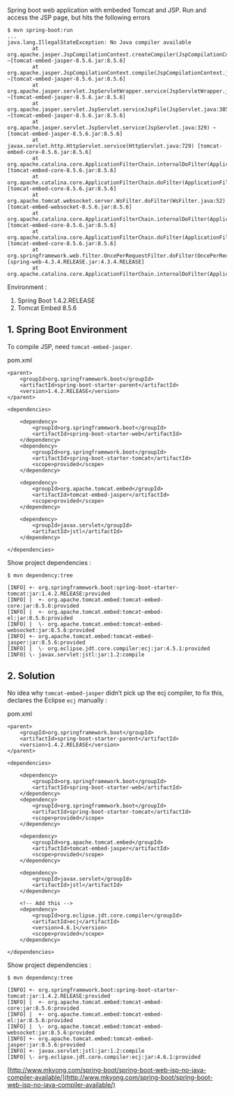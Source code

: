 Spring boot web application with embeded Tomcat and JSP. Run and access the JSP page, but hits the following errors

    $ mvn spring-boot:run
    ...
    java.lang.IllegalStateException: No Java compiler available
            at org.apache.jasper.JspCompilationContext.createCompiler(JspCompilationContext.java:235) ~[tomcat-embed-jasper-8.5.6.jar:8.5.6]
            at org.apache.jasper.JspCompilationContext.compile(JspCompilationContext.java:592) ~[tomcat-embed-jasper-8.5.6.jar:8.5.6]
            at org.apache.jasper.servlet.JspServletWrapper.service(JspServletWrapper.java:368) ~[tomcat-embed-jasper-8.5.6.jar:8.5.6]
            at org.apache.jasper.servlet.JspServlet.serviceJspFile(JspServlet.java:385) ~[tomcat-embed-jasper-8.5.6.jar:8.5.6]
            at org.apache.jasper.servlet.JspServlet.service(JspServlet.java:329) ~[tomcat-embed-jasper-8.5.6.jar:8.5.6]
            at javax.servlet.http.HttpServlet.service(HttpServlet.java:729) [tomcat-embed-core-8.5.6.jar:8.5.6]
            at org.apache.catalina.core.ApplicationFilterChain.internalDoFilter(ApplicationFilterChain.java:230) [tomcat-embed-core-8.5.6.jar:8.5.6]
            at org.apache.catalina.core.ApplicationFilterChain.doFilter(ApplicationFilterChain.java:165) [tomcat-embed-core-8.5.6.jar:8.5.6]
            at org.apache.tomcat.websocket.server.WsFilter.doFilter(WsFilter.java:52) [tomcat-embed-websocket-8.5.6.jar:8.5.6]
            at org.apache.catalina.core.ApplicationFilterChain.internalDoFilter(ApplicationFilterChain.java:192) [tomcat-embed-core-8.5.6.jar:8.5.6]
            at org.apache.catalina.core.ApplicationFilterChain.doFilter(ApplicationFilterChain.java:165) [tomcat-embed-core-8.5.6.jar:8.5.6]
            at org.springframework.web.filter.OncePerRequestFilter.doFilter(OncePerRequestFilter.java:101) [spring-web-4.3.4.RELEASE.jar:4.3.4.RELEASE]
            at org.apache.catalina.core.ApplicationFilterChain.internalDoFilter(ApplicationFilterChain.java:192)

Environment :

1.  Spring Boot 1.4.2.RELEASE
2.  Tomcat Embed 8.5.6

## 1\. Spring Boot Environment

To compile JSP, need `tomcat-embed-jasper`.

pom.xml

    <parent>
    	<groupId>org.springframework.boot</groupId>
    	<artifactId>spring-boot-starter-parent</artifactId>
    	<version>1.4.2.RELEASE</version>
    </parent>

    <dependencies>

    	<dependency>
    		<groupId>org.springframework.boot</groupId>
    		<artifactId>spring-boot-starter-web</artifactId>
    	</dependency>
    	<dependency>
    		<groupId>org.springframework.boot</groupId>
    		<artifactId>spring-boot-starter-tomcat</artifactId>
    		<scope>provided</scope>
    	</dependency>

    	<dependency>
    		<groupId>org.apache.tomcat.embed</groupId>
    		<artifactId>tomcat-embed-jasper</artifactId>
    		<scope>provided</scope>
    	</dependency>

    	<dependency>
    		<groupId>javax.servlet</groupId>
    		<artifactId>jstl</artifactId>
    	</dependency>

    </dependencies>

Show project dependencies :

    $ mvn dependency:tree

    [INFO] +- org.springframework.boot:spring-boot-starter-tomcat:jar:1.4.2.RELEASE:provided
    [INFO] |  +- org.apache.tomcat.embed:tomcat-embed-core:jar:8.5.6:provided
    [INFO] |  +- org.apache.tomcat.embed:tomcat-embed-el:jar:8.5.6:provided
    [INFO] |  \- org.apache.tomcat.embed:tomcat-embed-websocket:jar:8.5.6:provided
    [INFO] +- org.apache.tomcat.embed:tomcat-embed-jasper:jar:8.5.6:provided
    [INFO] |  \- org.eclipse.jdt.core.compiler:ecj:jar:4.5.1:provided
    [INFO] \- javax.servlet:jstl:jar:1.2:compile

## 2\. Solution

No idea why `tomcat-embed-jasper` didn’t pick up the ecj compiler, to fix this, declares the Eclipse `ecj` manually :

pom.xml

    <parent>
    	<groupId>org.springframework.boot</groupId>
    	<artifactId>spring-boot-starter-parent</artifactId>
    	<version>1.4.2.RELEASE</version>
    </parent>

    <dependencies>

    	<dependency>
    		<groupId>org.springframework.boot</groupId>
    		<artifactId>spring-boot-starter-web</artifactId>
    	</dependency>
    	<dependency>
    		<groupId>org.springframework.boot</groupId>
    		<artifactId>spring-boot-starter-tomcat</artifactId>
    		<scope>provided</scope>
    	</dependency>

    	<dependency>
    		<groupId>org.apache.tomcat.embed</groupId>
    		<artifactId>tomcat-embed-jasper</artifactId>
    		<scope>provided</scope>
    	</dependency>

    	<dependency>
    		<groupId>javax.servlet</groupId>
    		<artifactId>jstl</artifactId>
    	</dependency>

    	<!-- Add this -->
    	<dependency>
    		<groupId>org.eclipse.jdt.core.compiler</groupId>
    		<artifactId>ecj</artifactId>
    		<version>4.6.1</version>
    		<scope>provided</scope>
    	</dependency>

    </dependencies>

Show project dependencies :

    $ mvn dependency:tree

    [INFO] +- org.springframework.boot:spring-boot-starter-tomcat:jar:1.4.2.RELEASE:provided
    [INFO] |  +- org.apache.tomcat.embed:tomcat-embed-core:jar:8.5.6:provided
    [INFO] |  +- org.apache.tomcat.embed:tomcat-embed-el:jar:8.5.6:provided
    [INFO] |  \- org.apache.tomcat.embed:tomcat-embed-websocket:jar:8.5.6:provided
    [INFO] +- org.apache.tomcat.embed:tomcat-embed-jasper:jar:8.5.6:provided
    [INFO] +- javax.servlet:jstl:jar:1.2:compile
    [INFO] \- org.eclipse.jdt.core.compiler:ecj:jar:4.6.1:provided

[http://www.mkyong.com/spring-boot/spring-boot-web-jsp-no-java-compiler-available/](http://www.mkyong.com/spring-boot/spring-boot-web-jsp-no-java-compiler-available/)
